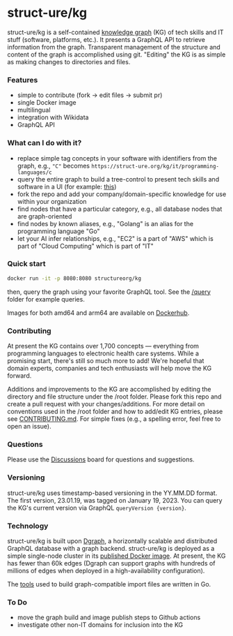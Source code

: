 # struct-ure/kg

struct-ure/kg is a self-contained [knowledge graph](https://en.wikipedia.org/wiki/Knowledge_graph) (KG) of tech skills and IT stuff (software, platforms, etc.). It presents a GraphQL API to retrieve information from the graph. Transparent management of the structure and content of the graph is accomplished using git. "Editing" the KG is as simple as making changes to directories and files.

### Features

* simple to contribute (fork -> edit files -> submit pr)
* single Docker image
* multilingual
* integration with Wikidata
* GraphQL API

### What can I do with it?

* replace simple tag concepts in your software with identifiers from the graph, e.g., `"C"` becomes `https://struct-ure.org/kg/it/programming-languages/c`
* query the entire graph to build a tree-control to present tech skills and software in a UI (for example: [this](https://struct-ure.github.io/kg/examples/ui-tree/))
* fork the repo and add your company/domain-specific knowledge for use within your organization
* find nodes that have a particular category, e.g., all database nodes that are graph-oriented
* find nodes by known aliases, e.g., "Golang" is an alias for the programming language "Go"
* let your AI infer relationships, e.g., "EC2" is a part of "AWS" which is part of "Cloud Computing" which is part of "IT"

### Quick start

```sh
docker run -it -p 8080:8080 structureorg/kg
```

then, query the graph using your favorite GraphQL tool. See the [/query](/query) folder for example queries. 

Images for both amd64 and arm64 are available on [Dockerhub](https://hub.docker.com/r/structureorg/kg/tags).

### Contributing
At present the KG contains over 1,700 concepts — everything from programming languages to electronic health care systems. While a promising start, there's still so much more to add! We're hopeful that domain experts, companies and tech enthusiasts will help move the KG forward.

Additions and improvements to the KG are accomplished by editing the directory and file structure under the /root folder. Please fork this repo and create a pull request with your changes/additions. For more detail on conventions used in the /root folder and how to add/edit KG entries, please see [CONTRIBUTING.md](CONTRIBUTING.md). For simple fixes (e.g., a spelling error, feel free to open an issue).

### Questions
Please use the [Discussions](https://github.com/struct-ure/kg/discussions) board for questions and suggestions.
### Versioning
struct-ure/kg uses timestamp-based versioning in the YY.MM.DD format. The first version, 23.01.19, was tagged on January 19, 2023. You can query the KG's current version via GraphQL `queryVersion {version}`.

### Technology
struct-ure/kg is built upon [Dgraph](https://github.com/draph-io/dgraph), a horizontally scalable and distributed GraphQL database with a graph backend. struct-ure/kg is deployed as a simple single-node cluster in its [published Docker image](https://hub.docker.com/r/structureorg/kg/tags). At present, the KG has fewer than 60k edges (Dgraph can support graphs with hundreds of millions of edges when deployed in a high-availability configuration).

The [tools](/tools) used to build graph-compatible import files are written in Go.

### To Do
* move the graph build and image publish steps to Github actions
* investigate other non-IT domains for inclusion into the KG
